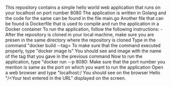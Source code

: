 This repository contains a simple hello world web application that runs on your localhost on port number 8080
The application is written in Golang and the code for the same can be found in the file main.go
Another file that can be found is Dockerfile that is used to compile and run the application in a Docker container
To run the application, follow the following instructions: -
After the repository is cloned in your local machine, make sure you are presen in the same directory where the repository is cloned
Type in the command "docker build --tag=<Any tag name of your choice>
To make sure that the command executed properly, type "docker image ls"
You should see and image with the name of the tag that you gave in the previous command
Now to run the application, type "docker run --p 8080:<A port of your choice> <The tag name you mentioned previously>
Make sure that the port number you mention is same as the port on which you want to run the application
Open a web browser and type "localhost:<Port number you mentioned>/<Any text you want to be displayed>
You should see on the browser Hello "/<Your text entered in the URL" displayed on the screen. 
